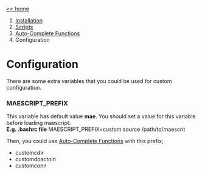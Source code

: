 [<< home](../README.md)
1. [Installation](./INSTALLATION.md)
2. [Scripts](./SCRIPTS.md)
3. [Auto-Complete Functions](./AUTO_COMPLETE_FUNCTIONS.md)
4. Configuration

# Configuration
There are some extra variables that you could be used for custom configuration.

### MAESCRIPT_PREFIX
This variable has default value **mae**. You should set a value for this variable before loading maescript. \
**E.g. .bashrc file**
MAESCRIPT_PREFIX=custom
source /path/to/maescrit

Then, you could use [Auto-Complete Functions](./AUTO_COMPLETE_FUNCTIONS.md) with this prefix;
* customcdir
* customdoactoin
* customconn